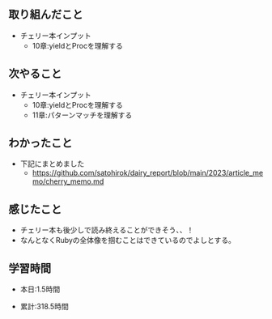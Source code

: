 ## 取り組んだこと
- チェリー本インプット
    - 10章:yieldとProcを理解する


## 次やること
- チェリー本インプット
    - 10章:yieldとProcを理解する
    - 11章:パターンマッチを理解する


## わかったこと
- 下記にまとめました
    - https://github.com/satohirok/dairy_report/blob/main/2023/article_memo/cherry_memo.md

## 感じたこと
- チェリー本も後少しで読み終えることができそう、、！
- なんとなくRubyの全体像を掴むことはできているのでよしとする。



## 学習時間
- 本日:1.5時間

- 累計:318.5時間
